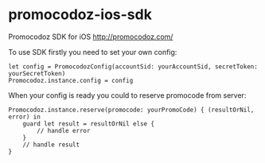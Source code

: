 # promocodoz-ios-sdk
Promocodoz SDK for iOS
http://promocodoz.com/

To use SDK firstly you need to set your own config:

```
let config = PromocodozConfig(accountSid: yourAccountSid, secretToken: yourSecretToken)
Promocodoz.instance.config = config
```

When your config is ready you could to reserve promocode from server:

```
Promocodoz.instance.reserve(promocode: yourPromoCode) { (resultOrNil, error) in
    guard let result = resultOrNil else {
        // handle error
    }
    // handle result
}
```
